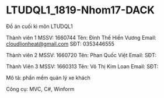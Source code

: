 ﻿# LTUDQL1_1819-Nhom17-DACK
Đồ án cuối kì môn LTƯDQL1

Thành viên 1
MSSV: 1660744
Tên: Đinh Thế Hiền Vương
Email: cloudlionheat@gmail.com
SĐT: 0353446555

Thành viên 2
MSSV: 1660720
Tên: Phan Quốc Việt
Email:
SĐT:

Thành Viên 3
MSSV: 1660313
Tên: Võ Thị Kim Loan
Email:
SĐT:

Mô tả: phần mềm quản lý xe khách

Công cụ: MVC, C#, Winform
